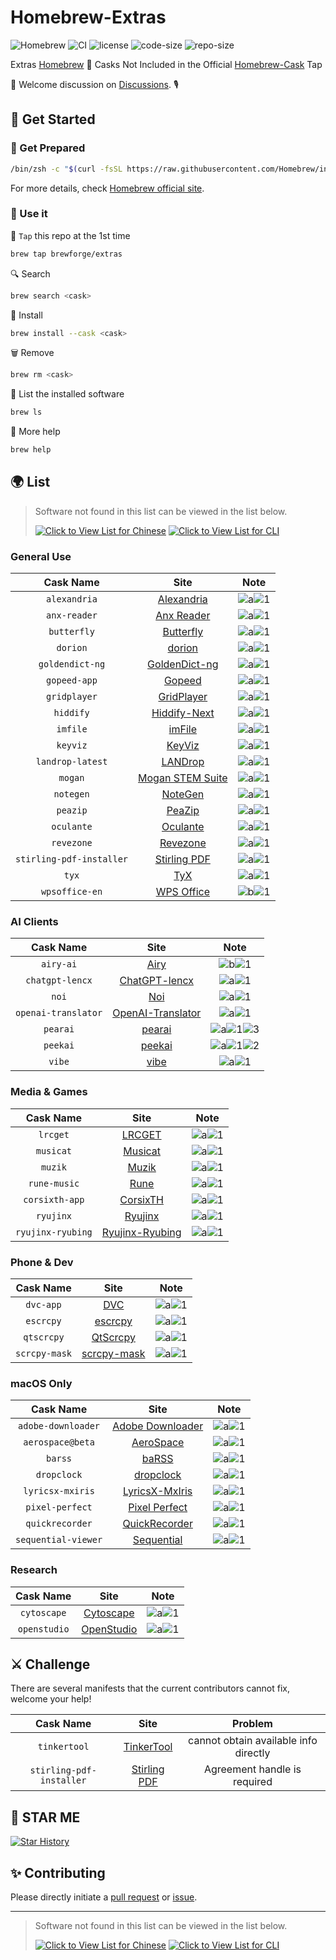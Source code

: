 # Homebrew-Extras

![Homebrew](https://img.shields.io/badge/-Homebrew-FBB040?labelColor=555555&logoColor=FFFFFF&logo=homebrew) ![CI](https://github.com/Brewforge/homebrew-extras/actions/workflows/schedule.yml/badge.svg) ![license](https://img.shields.io/github/license/Brewforge/homebrew-extras) ![code-size](https://img.shields.io/github/languages/code-size/Brewforge/homebrew-extras) ![repo-size](https://img.shields.io/github/repo-size/Brewforge/homebrew-extras)

Extras [Homebrew](https://github.com/Homebrew/brew) 🍺 Casks Not Included in the Official [Homebrew-Cask](https://github.com/Homebrew/homebrew-cask) Tap

👏 Welcome discussion on [Discussions](https://github.com/orgs/Brewforge/discussions). 🎙️

## 🍺 Get Started

### 🏃 Get Prepared

```sh
/bin/zsh -c "$(curl -fsSL https://raw.githubusercontent.com/Homebrew/install/master/install.sh)"
```

For more details, check [Homebrew official site](https://brew.sh/).

### 🚀 Use it

🚰 `Tap` this repo at the 1st time

```bash
brew tap brewforge/extras
```

🔍 Search

```sh
brew search <cask>
```

🛒 Install

```sh
brew install --cask <cask>
```

🗑️ Remove

```sh
brew rm <cask>
```

🧾 List the installed software

```sh
brew ls
```

🙏 More help

```sh
brew help
```

## 🌍 List

> Software not found in this list can be viewed in the list below.
>
> [![Click to View List for Chinese](https://img.shields.io/badge/List_for_Chinese-red?style=for-the-badge&logo=homebrew&label=Click%20to%20view)](https://github.com/Brewforge/homebrew-chinese)
> [![Click to View List for CLI](https://img.shields.io/badge/List_for_CLI-red?style=for-the-badge&logo=homebrew&label=Click%20to%20view)](https://github.com/Brewforge/homebrew-more)

### General Use

|        Cask Name         |                             Site                             |                 Note                 |
|:------------------------:|:------------------------------------------------------------:|:------------------------------------:|
|       `alexandria`       |       [Alexandria](https://github.com/btpf/Alexandria)       | ![a](assets/a.svg)![1](assets/1.svg) |
|       `anx-reader`       |      [Anx Reader](https://github.com/Anxcye/anx-reader)      | ![a](assets/a.svg)![1](assets/1.svg) |
|       `butterfly`        |     [Butterfly](https://github.com/LinwoodDev/Butterfly)     | ![a](assets/a.svg)![1](assets/1.svg) |
|         `dorion`         |         [dorion](https://github.com/SpikeHD/Dorion)          | ![a](assets/a.svg)![1](assets/1.svg) |
|     `goldendict-ng`      | [GoldenDict-ng](https://xiaoyifang.github.io/goldendict-ng/) | ![a](assets/a.svg)![1](assets/1.svg) |
|       `gopeed-app`       |                 [Gopeed](https://gopeed.com)                 | ![a](assets/a.svg)![1](assets/1.svg) |
|       `gridplayer`       |     [GridPlayer](https://github.com/vzhd1701/gridplayer)     | ![a](assets/a.svg)![1](assets/1.svg) |
|        `hiddify`         |             [Hiddify-Next](https://hiddify.com/)             | ![a](assets/a.svg)![1](assets/1.svg) |
|         `imfile`         |                 [imFile](https://imfile.io/)                 | ![a](assets/a.svg)![1](assets/1.svg) |
|         `keyviz`         |        [KeyViz](https://github.com/mulaRahul/keyviz)         | ![a](assets/a.svg)![1](assets/1.svg) |
|     `landrop-latest`     |               [LANDrop](https://landrop.app/)                | ![a](assets/a.svg)![1](assets/1.svg) |
|         `mogan`          |            [Mogan STEM Suite](https://mogan.app)             | ![a](assets/a.svg)![1](assets/1.svg) |
|        `notegen`         |              [NoteGen](https://notegen.top/en/)              | ![a](assets/a.svg)![1](assets/1.svg) |
|         `peazip`         |          [PeaZip](https://github.com/peazip/PeaZip)          | ![a](assets/a.svg)![1](assets/1.svg) |
|        `oculante`        |       [Oculante](https://github.com/woelper/oculante)        | ![a](assets/a.svg)![1](assets/1.svg) |
|        `revezone`        |              [Revezone](https://revezone.com/)               | ![a](assets/a.svg)![1](assets/1.svg) |
| `stirling-pdf-installer` |           [Stirling PDF](https://stirlingpdf.com/)           | ![a](assets/a.svg)![1](assets/1.svg) |
|          `tyx`           |                [TyX](https://tyx-editor.com/)                | ![a](assets/a.svg)![1](assets/1.svg) |
|      `wpsoffice-en`      |                [WPS Office](https://wps.com/)                | ![b](assets/a.svg)![1](assets/1.svg) |

### AI Clients

|      Cask Name      |                                    Site                                     |                          Note                          |
|:-------------------:|:---------------------------------------------------------------------------:|:------------------------------------------------------:|
|      `airy-ai`      |                         [Airy](https://colink.in/)                          |          ![b](assets/b.svg)![1](assets/1.svg)          |
|   `chatgpt-lencx`   |              [ChatGPT-lencx](https://github.com/lencx/ChatGPT)              |          ![a](assets/a.svg)![1](assets/1.svg)          |
|        `noi`        |                     [Noi](https://github.com/lencx/Noi)                     |          ![a](assets/a.svg)![1](assets/1.svg)          |
| `openai-translator` | [OpenAI-Translator](https://github.com/openai-translator/openai-translator) |          ![a](assets/a.svg)![1](assets/1.svg)          |
|      `pearai`       |                        [pearai](https://trypear.ai)                         | ![a](assets/a.svg)![1](assets/1.svg)![3](assets/3.svg) |
|      `peekai`       |             [peekai](https://prateekkeshari.gumroad.com/l/peek)             | ![a](assets/a.svg)![1](assets/1.svg)![2](assets/2.svg) |
|       `vibe`        |                [vibe](https://github.com/thewh1teagle/vibe)                 |          ![a](assets/a.svg)![1](assets/1.svg)          |

### Media & Games

|     Cask Name     |                         Site                          |                 Note                 |
|:-----------------:|:-----------------------------------------------------:|:------------------------------------:|
|     `lrcget`      |   [LRCGET](https://github.com/tranxuanthang/lrcget)   | ![a](assets/a.svg)![1](assets/1.svg) |
|     `musicat`     |    [Musicat](https://github.com/basharovV/musicat)    | ![a](assets/a.svg)![1](assets/1.svg) |
|      `muzik`      |   [Muzik](https://muzik-apps.github.io/muzik-web/)    | ![a](assets/a.svg)![1](assets/1.svg) |
|   `rune-music`    |             [Rune](https://rune.not.ci/)              | ![a](assets/a.svg)![1](assets/1.svg) |
|  `corsixth-app`   |   [CorsixTH](https://github.com/CorsixTH/CorsixTH)    | ![a](assets/a.svg)![1](assets/1.svg) |
|     `ryujinx`     | [Ryujinx](https://github.com/ryujinx-mirror/ryujinx)  | ![a](assets/a.svg)![1](assets/1.svg) |
| `ryujinx-ryubing` | [Ryujinx-Ryubing](https://github.com/Ryubing/Ryujinx) | ![a](assets/a.svg)![1](assets/1.svg) |

### Phone & Dev

|   Cask Name   |                          Site                          |                 Note                 |
|:-------------:|:------------------------------------------------------:|:------------------------------------:|
|   `dvc-app`   |                 [DVC](https://dvc.org)                 | ![a](assets/a.svg)![1](assets/1.svg) |
|   `escrcpy`   |   [escrcpy](https://github.com/viarotel-org/escrcpy)   | ![a](assets/a.svg)![1](assets/1.svg) |
|  `qtscrcpy`   |   [QtScrcpy](https://github.com/barry-ran/QtScrcpy)    | ![a](assets/a.svg)![1](assets/1.svg) |
| `scrcpy-mask` | [scrcpy-mask](https://github.com/AkiChase/scrcpy-mask) | ![a](assets/a.svg)![1](assets/1.svg) |

### macOS Only

|      Cask Name      |                                Site                                 |                 Note                 |
|:-------------------:|:-------------------------------------------------------------------:|:------------------------------------:|
| `adobe-downloader`  |   [Adobe Downloader](https://github.com/X1a0He/Adobe-Downloader)    | ![a](assets/a.svg)![1](assets/1.svg) |
|  `aerospace@beta`   |        [AeroSpace](https://github.com/nikitabobko/AeroSpace)        | ![a](assets/a.svg)![1](assets/1.svg) |
|       `barss`       |              [baRSS](https://relikd.de/projects/barss)              | ![a](assets/a.svg)![1](assets/1.svg) |
|     `dropclock`     |           [dropclock](https://github.com/WrkX/Dropclock)            | ![a](assets/a.svg)![1](assets/1.svg) |
|  `lyricsx-mxiris`   | [LyricsX-MxIris](https://github.com/MxIris-LyricsX-Project/LyricsX) | ![a](assets/a.svg)![1](assets/1.svg) |
|   `pixel-perfect`   | [Pixel Perfect](https://github.com/cormiertyshawn895/PixelPerfect)  | ![a](assets/a.svg)![1](assets/1.svg) |
|   `quickrecorder`   |     [QuickRecorder](https://github.com/lihaoyun6/QuickRecorder)     | ![a](assets/a.svg)![1](assets/1.svg) |
| `sequential-viewer` |       [Sequential](https://github.com/chuchusoft/Sequential)        | ![a](assets/a.svg)![1](assets/1.svg) |

### Research

|  Cask Name   |                       Site                       |                 Note                 |
|:------------:|:------------------------------------------------:|:------------------------------------:|
| `cytoscape`  |        [Cytoscape](https://cytoscape.org)        | ![a](assets/a.svg)![1](assets/1.svg) |
| `openstudio` | [OpenStudio](https://github.com/NREL/OpenStudio) | ![a](assets/a.svg)![1](assets/1.svg) |

## ⚔️ Challenge

There are several manifests that the current contributors cannot fix, welcome your help!

|        Cask Name         |                         Site                          |                Problem                |
|:------------------------:|:-----------------------------------------------------:|:-------------------------------------:|
|       `tinkertool`       | [TinkerTool](https://bresink.com/osx/TinkerTool.html) | cannot obtain available info directly |
| `stirling-pdf-installer` |       [Stirling PDF](https://stirlingpdf.com/)        |     Agreement handle is required      |

## 🌟 STAR ME

[![Star History](https://starchart.cc/Brewforge/homebrew-extras.svg?variant=adaptive)](https://starchart.cc/Brewforge/homebrew-extras)

## ✨ Contributing

Please directly initiate a [pull request](https://github.com/Brewforge/homebrew-extras/compare) or [issue](https://github.com/Brewforge/homebrew-extras/issues/new/choose).

<!-- ## ❤️ Sponsors -->

---

> Software not found in this list can be viewed in the list below.
>
> [![Click to View List for Chinese](https://img.shields.io/badge/List_for_Chinese-red?style=for-the-badge&logo=homebrew&label=Click%20to%20view)](https://github.com/Brewforge/homebrew-chinese)
> [![Click to View List for CLI](https://img.shields.io/badge/List_for_CLI-red?style=for-the-badge&logo=homebrew&label=Click%20to%20view)](https://github.com/Brewforge/homebrew-more)
